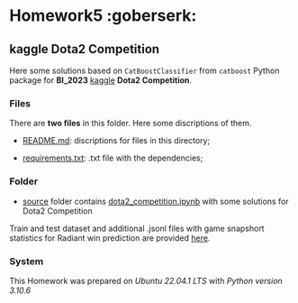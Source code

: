 # Homework5 :goberserk:

## kaggle Dota2 Competition

Here some solutions based on `CatBoostClassifier` from `catboost` Python package for **BI_2023** [kaggle](https://www.kaggle.com/competitions/bi-ml-competition-2023/overview) **Dota2 Competition**. 

### Files

There are **two files** in this folder. Here some discriptions of them.

- [README.md](./README.md): discriptions for files in this directory;

- [requirements.txt](./requirements.txt): .txt file with the dependencies;

### Folder

- [source](./source) folder contains [dota2_competition.ipynb](./source/dota2_competition.ipynb) with some solutions for Dota2 Competition

Train and test dataset and additional .jsonl files with game snapshort statistics for Radiant win prediction are provided [here](https://www.kaggle.com/competitions/bi-ml-competition-2023/data).

### System

This Homework was prepared on *Ubuntu 22.04.1 LTS* with *Python version 3.10.6*
